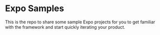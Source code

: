 # Expo Samples
This is the repo to share some sample Expo projects for you to get familiar with the framework and start quickly iterating your product.
